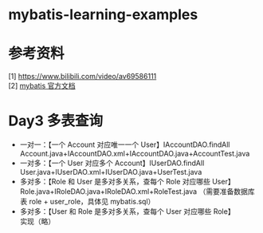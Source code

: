 # mybatis-learning-examples

# 参考资料
 [1] https://www.bilibili.com/video/av69586111 <br />
 [2] [mybatis 官方文档](https://mybatis.org/mybatis-3/zh/index.html)
# Day3 多表查询
- 一对一：【一个 Account 对应唯一一个 User】IAccountDAO.findAll<br />
  Account.java+IAccountDAO.xml+IAccountDAO.java+AccountTest.java
- 一对多：【一个 User 对应多个 Account】IUserDAO.findAll<br />
  User.java+IUserDAO.xml+IUserDAO.java+UserTest.java
- 多对多：【Role 和 User 是多对多关系，查每个 Role 对应哪些 User】<br />
  Role.java+IRoleDAO.java+IRoleDAO.xml+RoleTest.java
  （需要准备数据库表 role + user_role，具体见 mybatis.sql）
- 多对多：【User 和 Role 是多对多关系，查每个 User 对应哪些 Role】<br />
  实现（略）